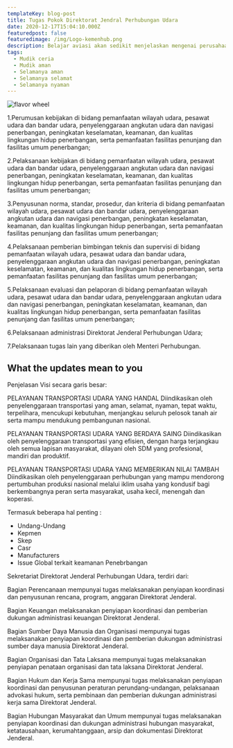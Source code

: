 ```yaml
---
templateKey: blog-post
title: Tugas Pokok Direktorat Jendral Perhubungan Udara
date: 2020-12-17T15:04:10.000Z
featuredpost: false
featuredimage: /img/Logo-kemenhub.png
description: Belajar aviasi akan sedikit menjelaskan mengenai perusahaan yang sangat profesional dan di isi oleh orang-orang yang mempunyai integritas tinggi. Kementrian Perhubungan Udara Membuat aturan kepada seluruh Operator dengan mengikuti aturan internasional dan tambahan aturan domestik sesuai kebutuhan. Selain membuat aturan, kementrian juga mempunyai tugas audit dan memberikan persetujuan kepada operator yang memang sudah layak untuk menyelenggarakan sebuah program yang sudah direncenakan.
tags:
  - Mudik ceria
  - Mudik aman
  - Selamanya aman
  - Selamanya selamat
  - Selamanya nyaman
---
```

![flavor wheel](/img/Logo-kemenhub.png)

1.Perumusan kebijakan di bidang pemanfaatan wilayah udara, pesawat udara dan bandar udara, penyelenggaraan angkutan udara dan navigasi penerbangan, peningkatan keselamatan, keamanan, dan kualitas lingkungan hidup penerbangan, serta pemanfaatan fasilitas penunjang dan fasilitas umum penerbangan;

2.Pelaksanaan kebijakan di bidang pemanfaatan wilayah udara, pesawat udara dan bandar udara, penyelenggaraan angkutan udara dan navigasi penerbangan, peningkatan keselamatan, keamanan, dan kualitas lingkungan hidup penerbangan, serta pemanfaatan fasilitas penunjang dan fasilitas umum penerbangan;

3.Penyusunan norma, standar, prosedur, dan kriteria di bidang pemanfaatan wilayah udara, pesawat udara dan bandar udara, penyelenggaraan angkutan udara dan navigasi penerbangan, peningkatan keselamatan, keamanan, dan kualitas lingkungan hidup penerbangan, serta pemanfaatan fasilitas penunjang dan fasilitas umum penerbangan;

4.Pelaksanaan pemberian bimbingan teknis dan supervisi di bidang pemanfaatan wilayah udara, pesawat udara dan bandar udara, penyelenggaraan angkutan udara dan navigasi penerbangan, peningkatan keselamatan, keamanan, dan kualitas lingkungan hidup penerbangan, serta pemanfaatan fasilitas penunjang dan fasilitas umum penerbangan;

5.Pelaksanaan evaluasi dan pelaporan di bidang pemanfaatan wilayah udara, pesawat udara dan bandar udara, penyelenggaraan angkutan udara dan navigasi penerbangan, peningkatan keselamatan, keamanan, dan kualitas lingkungan hidup penerbangan, serta pemanfaatan fasilitas penunjang dan fasilitas umum penerbangan;

6.Pelaksanaan administrasi Direktorat Jenderal Perhubungan Udara;

7.Pelaksanaan tugas lain yang diberikan oleh Menteri Perhubungan.
## What the updates mean to you

Penjelasan Visi secara garis besar:

PELAYANAN TRANSPORTASI UDARA YANG HANDAL
Diindikasikan oleh penyelenggaraan transportasi yang aman, selamat, nyaman, tepat waktu, terpelihara, mencukupi kebutuhan, menjangkau seluruh pelosok tanah air serta mampu mendukung pembangunan nasional.

PELAYANAN TRANSPORTASI UDARA YANG BERDAYA SAING
Diindikasikan oleh penyelenggaraan transportasi yang efisien, dengan harga terjangkau oleh semua lapisan masyarakat, dilayani oleh SDM yang profesional, mandiri dan produktif. 

PELAYANAN TRANSPORTASI UDARA YANG MEMBERIKAN NILAI TAMBAH
Diindikasikan oleh penyelenggaraan perhubungan yang mampu mendorong pertumbuhan produksi nasional melalui iklim usaha yang kondusif bagi berkembangnya peran serta masyarakat, usaha kecil, menengah dan koperasi.

Termasuk beberapa hal penting :

* Undang-Undang
* Kepmen
* Skep
* Casr
* Manufacturers
* Issue Global terkait keamanan Penebrbangan

Sekretariat Direktorat Jenderal Perhubungan Udara, terdiri dari:

Bagian Perencanaan mempunyai tugas melaksanakan penyiapan koordinasi dan penyusunan rencana, program, anggaran Direktorat Jenderal.
    
Bagian Keuangan melaksanakan penyiapan koordinasi dan pemberian dukungan administrasi keuangan Direktorat Jenderal.
    
Bagian Sumber Daya Manusia dan Organisasi mempunyai tugas melaksanakan penyiapan koordinasi dan pemberian dukungan administrasi sumber daya manusia Direktorat Jenderal.
    
Bagian Organisasi dan Tata Laksana mempunyai tugas melaksanakan penyiapan penataan organisasi dan tata laksana Direktorat Jenderal.
    
Bagian Hukum dan Kerja Sama mempunyai tugas melaksanakan penyiapan koordinasi dan penyusunan peraturan perundang-undangan, pelaksanaan advokasi hukum, serta pembinaan dan pemberian dukungan administrasi kerja sama Direktorat Jenderal.
    
Bagian Hubungan Masyarakat dan Umum mempunyai tugas melaksanakan penyiapan koordinasi dan dukungan administrasi hubungan masyarakat, ketatausahaan, kerumahtanggaan, arsip dan dokumentasi Direktorat Jenderal.

